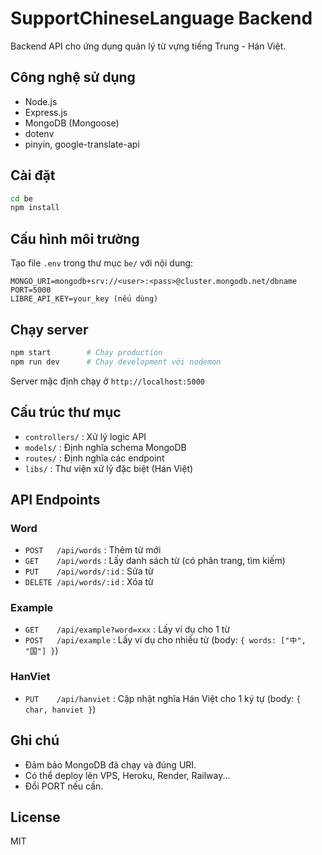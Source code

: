 # SupportChineseLanguage Backend

Backend API cho ứng dụng quản lý từ vựng tiếng Trung - Hán Việt.

## Công nghệ sử dụng
- Node.js
- Express.js
- MongoDB (Mongoose)
- dotenv
- pinyin, google-translate-api

## Cài đặt

```bash
cd be
npm install
```

## Cấu hình môi trường
Tạo file `.env` trong thư mục `be/` với nội dung:

```
MONGO_URI=mongodb+srv://<user>:<pass>@cluster.mongodb.net/dbname
PORT=5000
LIBRE_API_KEY=your_key (nếu dùng)
```

## Chạy server

```bash
npm start        # Chạy production
npm run dev      # Chạy development với nodemon
```

Server mặc định chạy ở `http://localhost:5000`

## Cấu trúc thư mục
- `controllers/`  : Xử lý logic API
- `models/`       : Định nghĩa schema MongoDB
- `routes/`       : Định nghĩa các endpoint
- `libs/`         : Thư viện xử lý đặc biệt (Hán Việt)

## API Endpoints

### Word
- `POST   /api/words`         : Thêm từ mới
- `GET    /api/words`         : Lấy danh sách từ (có phân trang, tìm kiếm)
- `PUT    /api/words/:id`     : Sửa từ
- `DELETE /api/words/:id`     : Xóa từ

### Example
- `GET    /api/example?word=xxx` : Lấy ví dụ cho 1 từ
- `POST   /api/example`          : Lấy ví dụ cho nhiều từ (body: `{ words: ["中", "国"] }`)

### HanViet
- `PUT    /api/hanviet`          : Cập nhật nghĩa Hán Việt cho 1 ký tự (body: `{ char, hanviet }`)

## Ghi chú
- Đảm bảo MongoDB đã chạy và đúng URI.
- Có thể deploy lên VPS, Heroku, Render, Railway...
- Đổi PORT nếu cần.

## License
MIT 
